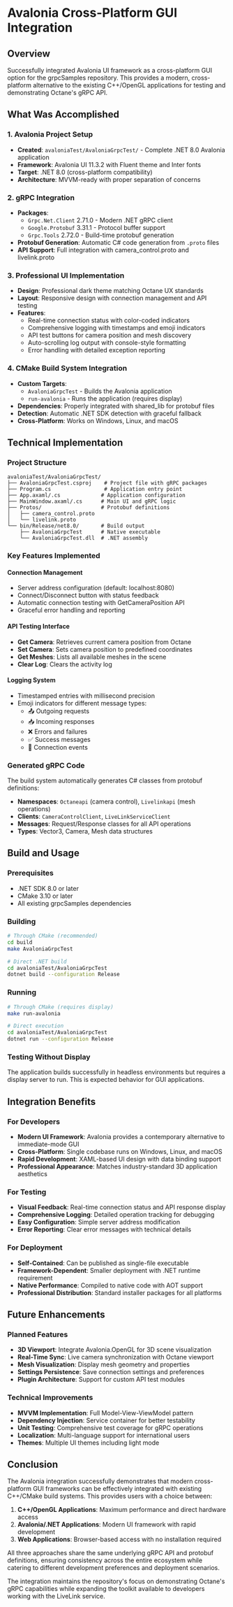 # Avalonia Cross-Platform GUI Integration

## Overview

Successfully integrated Avalonia UI framework as a cross-platform GUI option for the grpcSamples repository. This provides a modern, cross-platform alternative to the existing C++/OpenGL applications for testing and demonstrating Octane's gRPC API.

## What Was Accomplished

### 1. Avalonia Project Setup
- **Created**: `avaloniaTest/AvaloniaGrpcTest/` - Complete .NET 8.0 Avalonia application
- **Framework**: Avalonia UI 11.3.2 with Fluent theme and Inter fonts
- **Target**: .NET 8.0 (cross-platform compatibility)
- **Architecture**: MVVM-ready with proper separation of concerns

### 2. gRPC Integration
- **Packages**: 
  - `Grpc.Net.Client` 2.71.0 - Modern .NET gRPC client
  - `Google.Protobuf` 3.31.1 - Protocol buffer support
  - `Grpc.Tools` 2.72.0 - Build-time protobuf generation
- **Protobuf Generation**: Automatic C# code generation from `.proto` files
- **API Support**: Full integration with camera_control.proto and livelink.proto

### 3. Professional UI Implementation
- **Design**: Professional dark theme matching Octane UX standards
- **Layout**: Responsive design with connection management and API testing
- **Features**:
  - Real-time connection status with color-coded indicators
  - Comprehensive logging with timestamps and emoji indicators
  - API test buttons for camera position and mesh discovery
  - Auto-scrolling log output with console-style formatting
  - Error handling with detailed exception reporting

### 4. CMake Build System Integration
- **Custom Targets**: 
  - `AvaloniaGrpcTest` - Builds the Avalonia application
  - `run-avalonia` - Runs the application (requires display)
- **Dependencies**: Properly integrated with shared_lib for protobuf files
- **Detection**: Automatic .NET SDK detection with graceful fallback
- **Cross-Platform**: Works on Windows, Linux, and macOS

## Technical Implementation

### Project Structure
```
avaloniaTest/AvaloniaGrpcTest/
├── AvaloniaGrpcTest.csproj    # Project file with gRPC packages
├── Program.cs                 # Application entry point
├── App.axaml/.cs             # Application configuration
├── MainWindow.axaml/.cs      # Main UI and gRPC logic
├── Protos/                   # Protobuf definitions
│   ├── camera_control.proto
│   └── livelink.proto
└── bin/Release/net8.0/       # Build output
    ├── AvaloniaGrpcTest      # Native executable
    └── AvaloniaGrpcTest.dll  # .NET assembly
```

### Key Features Implemented

#### Connection Management
- Server address configuration (default: localhost:8080)
- Connect/Disconnect button with status feedback
- Automatic connection testing with GetCameraPosition API
- Graceful error handling and reporting

#### API Testing Interface
- **Get Camera**: Retrieves current camera position from Octane
- **Set Camera**: Sets camera position to predefined coordinates
- **Get Meshes**: Lists all available meshes in the scene
- **Clear Log**: Clears the activity log

#### Logging System
- Timestamped entries with millisecond precision
- Emoji indicators for different message types:
  - 📤 Outgoing requests
  - 📥 Incoming responses  
  - ❌ Errors and failures
  - ✅ Success messages
  - 🔌 Connection events

### Generated gRPC Code
The build system automatically generates C# classes from protobuf definitions:
- **Namespaces**: `Octaneapi` (camera control), `Livelinkapi` (mesh operations)
- **Clients**: `CameraControlClient`, `LiveLinkServiceClient`
- **Messages**: Request/Response classes for all API operations
- **Types**: Vector3, Camera, Mesh data structures

## Build and Usage

### Prerequisites
- .NET SDK 8.0 or later
- CMake 3.10 or later
- All existing grpcSamples dependencies

### Building
```bash
# Through CMake (recommended)
cd build
make AvaloniaGrpcTest

# Direct .NET build
cd avaloniaTest/AvaloniaGrpcTest
dotnet build --configuration Release
```

### Running
```bash
# Through CMake (requires display)
make run-avalonia

# Direct execution
cd avaloniaTest/AvaloniaGrpcTest
dotnet run --configuration Release
```

### Testing Without Display
The application builds successfully in headless environments but requires a display server to run. This is expected behavior for GUI applications.

## Integration Benefits

### For Developers
- **Modern UI Framework**: Avalonia provides a contemporary alternative to immediate-mode GUI
- **Cross-Platform**: Single codebase runs on Windows, Linux, and macOS
- **Rapid Development**: XAML-based UI design with data binding support
- **Professional Appearance**: Matches industry-standard 3D application aesthetics

### For Testing
- **Visual Feedback**: Real-time connection status and API response display
- **Comprehensive Logging**: Detailed operation tracking for debugging
- **Easy Configuration**: Simple server address modification
- **Error Reporting**: Clear error messages with technical details

### For Deployment
- **Self-Contained**: Can be published as single-file executable
- **Framework-Dependent**: Smaller deployment with .NET runtime requirement
- **Native Performance**: Compiled to native code with AOT support
- **Professional Distribution**: Standard installer packages for all platforms

## Future Enhancements

### Planned Features
- **3D Viewport**: Integrate Avalonia.OpenGL for 3D scene visualization
- **Real-Time Sync**: Live camera synchronization with Octane viewport
- **Mesh Visualization**: Display mesh geometry and properties
- **Settings Persistence**: Save connection settings and preferences
- **Plugin Architecture**: Support for custom API test modules

### Technical Improvements
- **MVVM Implementation**: Full Model-View-ViewModel pattern
- **Dependency Injection**: Service container for better testability
- **Unit Testing**: Comprehensive test coverage for gRPC operations
- **Localization**: Multi-language support for international users
- **Themes**: Multiple UI themes including light mode

## Conclusion

The Avalonia integration successfully demonstrates that modern cross-platform GUI frameworks can be effectively integrated with existing C++/CMake build systems. This provides users with a choice between:

1. **C++/OpenGL Applications**: Maximum performance and direct hardware access
2. **Avalonia/.NET Applications**: Modern UI framework with rapid development
3. **Web Applications**: Browser-based access with no installation required

All three approaches share the same underlying gRPC API and protobuf definitions, ensuring consistency across the entire ecosystem while catering to different development preferences and deployment scenarios.

The integration maintains the repository's focus on demonstrating Octane's gRPC capabilities while expanding the toolkit available to developers working with the LiveLink service.